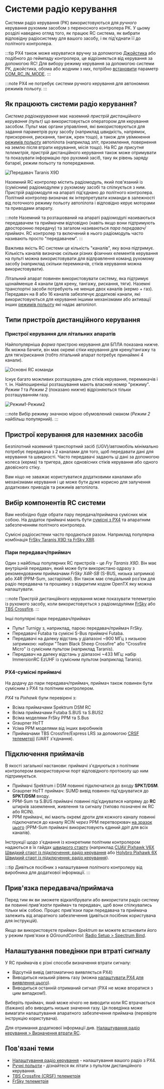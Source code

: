 # Системи радіо керування

Системи радіо керування (РК) використовуються для *ручного* керування рухомим засобом з переносного контролера РК. У цьому розділі наведено огляд того, як працює RC система, як вибрати відповідну радіосистему для вашого засобу, і як під'єднати її до політного контролера.

:::tip PX4 також може керуватися вручну за допомогою [Джойстика](../config/joystick.md) або подібного до геймпаду контролера, це відрізняється від керування за допомогою RC! Для вибору режиму керування за допомогою системи РК, джойстика, обома або жодним з них, потрібно [встановити](../advanced_config/parameters.md) параметр [COM_RC_IN_MODE](../advanced_config/parameter_reference.md#COM_RC_IN_MODE). :::

:::note
PX4 не потребує системи ручного керування для автономних режимів польоту.
:::

## Як працюють системи радіо керування?

*Система радіокерування* має наземний *пристрій дистанційного керування (пульт)* що використовується оператором для керування засобом. Пульт має органи управління, які використовуються для задання параметрів руху засобу (наприклад швидкість, напрямок, прискорення, рискання, тангаж, крен тощо), а також для увімкнення  [режимів польоту](../flight_modes/README.md) автопілота (наприклад зліт, приземлення, повернення на землю після втрати керування, місія тощо). На RC де *присутня телеметрія*, пристрій дистанційного керування також може отримувати та показувати інформацію про рухомий засіб, таку як рівень заряду батареї, режим польоту та попередження.

![Передавач Taranis X9D](../../assets/hardware/transmitters/frsky_taranis_x9d_transmitter.jpg)

Наземний RC контролер містить радіомодуль, який пов'язаний із (сумісним) радіомодулем у рухомому засобі та спілкується з ним. Пристрій радіомодуля на апараті під'єднано до політного контролера. Політний контролер визначає як інтерпретувати команди в залежності від поточного режиму польоту автопілота і відповідно керує моторами та приводами апарату.

<!-- image showing the different parts here would be nice -->

:::note
Наземний та розташований на апараті радіомодулі називаються передавачем та приймачем відповідно (навіть якщо вони підтримують двосторонню передачу) та загалом називаються *пара передавач/приймач*. RC контролер та включений в нього радіомодуль часто називають просто "передавачем". :::

Важлива якість RC системи це кількість "каналів", яку вона підтримує. Кількість каналів визначає скільки різних фізичних елементів керування на пульті можна використовувати для відправлення команд рухомому засобу (наприклад скільки перемикачів, стіків керування можна використовувати).

Літальний апарат повинен використовувати систему, яка підтримує щонайменше 4 канали (для крену, тангажу, рискання, тяги). Наземні транспортні засоби потребують не менше двох каналів (кермо + газ). Передавач на 8 або 16 каналів забезпечує додаткові канали, які використовуються для керування іншими механізмами або активації інших [режимів польоту](../flight_modes/README.md) які надає автопілот.

## Типи пристроїв дистанційного керування

<a id="transmitter_modes"></a>

### Пристрої керування для літальних апаратів

Найпопулярніша *форма* пристрою керування для БПЛА показана нижче. Як можна бачити, він має окремі стіки керування для крену/тангажу та для тяги/рискання (тобто літальний апарат потребує принаймні 4 канали).

![Основні RC команди](../../assets/flying/rc_basic_commands.png)

Існує багато можливих розташувань для стіків керування, перемикачів і т. ін. Найпоширеніші розташування мають власний номер "режиму". *Режим 1* та *Режим 2* (показано нижче) відрізняються тільки розташуванням газу.

![Режим1-Режим2](../../assets/concepts/mode1_mode2.png)

:::note
Вибір режиму значною мірою обумовлений смаком (*Режим 2* найбільш популярний). :::

## Пристрої керування для наземних засобів

Безпілотний наземний транспортний засіб (UGV)/автомобіль мінімально потребує передавача з 2 каналами для того, щоб передавати дані для керування та швидкості. Часто передавачі задають ці дані за допомогою колеса (керма) та тригера, двох одновісних стіків керування або одного двовісного стіку.

Вам ніщо не заважає користуватися додатковими каналами або механізмами керування і це може бути дуже корисно для залучення додаткових приводів та режимів автопілота.


## Вибір компонентів RC системи

Вам необхідно буде обрати пару передача/приймача сумісних між собою. На додаток приймачі мають бути [сумісні з PX4](#compatible_receivers) та апаратним забезпеченням політного контролера.

Сумісні радіосистеми часто продаються разом. Наприклад популярна комбінація [FrSky Taranis X9D та FrSky X8R](https://hobbyking.com/en_us/frsky-2-4ghz-accst-taranis-x9d-plus-and-x8r-combo-digital-telemetry-radio-system-mode-2.html?___store=en_us).


### Пари передавач/приймач

Один з найбільш популярних RC пристроїв - це *Fry Taranis X9D*. Він має внутрішній передавач, який може бути використано одразу з рекомендованим приймачами *FrSky X4R-SB* (S-BUS, низька затримка) або *X4R* (PPM-Sum, застарілий). Він також має спеціальний роз'єм для радіо передавача та прошивку з відкритим кодом OpenTX яку можна налаштувати.

:::note
Пристрій дистанційного керування може показувати телеметрію із рухомого засобу, коли використовується з радіомодулями [FrSky](../peripherals/frsky_telemetry.md) або [TBS Crossfire](../telemetry/crsf_telemetry.md). :::

Інші популярні пари передавач/приймач

* Пульт Turnigy з, наприклад, парою передавач/приймач FrSky.
* Передавачі Futaba та сумісні S-Bus приймачі Futaba.
* Передавачі на далеку відстань у діапазоні ~900 МГц з низькою затримкою: набори "Team Black Sheep Crossfire" або "Crossfire Micro" із сумісним пультом (наприклад Taranis).
* Передавач на далеку відстань у діапазоні ~433 МГц: набір ImmersionRC EzUHF із сумісним пультом (наприклад Taranis).


<a id="compatible_receivers"></a>

### PX4-сумісні приймачі

На додачу до пари передавач/приймач, приймач також повинен бути сумісним з PX4 та політним контролером.

*PX4* та *Pixhawk* були перевірені з:

- Всіма приймачами Spektrum DSM RC
- Всіма приймачами Futaba S.BUS та S.BUS2
- Всіма моделями FrSky PPM та S.Bus
- Graupner HoTT
- Усіма PPM моделями від інших виробників
- Приймачами TBS Crossfire/Express LRS за допомогою [CRSF телеметрії](../telemetry/crsf_telemetry.md) (UART з'єднання).


## Підключення приймачів

В якості загальної настанови: приймачі з'єднуються з політним контролером використовуючи порт відповідного протоколу що ним підтримується.

- Приймачі Spektrum і DSM повинні підключатися до входу **SPKT/DSM**.
- Graupner HoTT приймач: SUMD вивід повинен під'єднуватися до **SPKT/DSM** входу.
- PPM-Sum та S.BUS приймачі повинні під'єднуватися напряму до **RC** штирків заземлення, живлення та сигналу (типово позначені як RC або RCIN).
- PPM приймачі, які мають окремі дроти для кожного каналу повинні підключатися до каналу RCIN *через*  PPM перетворювач [на зразок цього](http://www.getfpv.com/radios/radio-accessories/holybro-ppm-encoder-module.html) (PPM-Sum приймачі використовують єдиний дріт для всіх каналів).

Інструкції щодо з'єднання із конкретним політним контролером надаються в їх гайдах [швидкого старту](../assembly/README.md) (наприклад [CUAV Pixhawk V6X Швидкий старт із підключення: радіо керування](../assembly/quick_start_cuav_pixhawk_v6x.md#radio-control) або [Holybro Pixhawk 6X Швидкий старт із підключення: радіо керування](../assembly/quick_start_pixhawk6x.md#radio-control)).

:::tip
Дивіться посібник з налаштування політного контролеру від виробника для додаткової інформації.
:::

<a id="binding"></a>

## Прив'язка передавача/приймача

Перед тим як ви зможете відкалібрувати або використати радіо систему ви повинні *прив'язати* приймач та передавач, щоб вони спілкувались тільки між собою. Процес прив'язки пари передавача та приймача залежить від апаратного забезпечення (дивіться посібник користувача для інструкцій).

Якщо ви використовуєте приймач *Spektrum*  ви можете встановити його у режим прив'язки в *QGroundControl*: [Radio Setup > Spectrum Bind](../config/radio.md#spectrum-bind).

## Налаштування поведінки при втраті сигналу

У RC приймачів є різні способи визначення втрати сигналу:
- Відсутній вивід (автоматично виявляється PX4)
- Виводиться низький рівень газу (можна [налаштувати PX4 для виявлення цього](../config/radio.md#rc-loss-detection)).
- Виводиться останній отриманий сигнал (PX4 не може впоратися з цим випадком!).

Виберіть приймач, який може нічого не виводити коли RC втрачається (бажано) або виводить низьке значення газу. Ця поведінка може вимагати налаштування апаратного забезпечення приймача (перевірте інструкцію користувача).

Для отримання додаткової інформації див. [Налаштування радіо керування > Визначення втрати RC](../config/radio.md#rc-loss-detection).


## Пов'язані теми

* [Налаштування радіо керування](../config/radio.md) - налаштування вашого радіо з PX4.
* [Ручні польоти](../flying/basic_flying.md) - дізнайтеся як літати з пультом дистанційного керування.
* [TBS Crossfire (CRSF) телеметрія](../telemetry/crsf_telemetry.md)
* [FrSky телеметрія](../peripherals/frsky_telemetry.md)